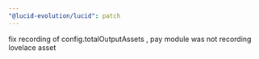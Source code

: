 ```yaml
---
"@lucid-evolution/lucid": patch
---
```


fix recording of config.totalOutputAssets , pay module was not recording lovelace asset
